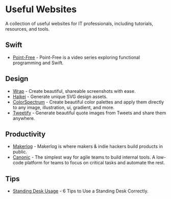 # Useful Websites
A collection of useful websites for IT professionals, including tutorials, resources, and tools.

## Swift
- [Point-Free](https://www.pointfree.co/) - Point-Free is a video series exploring functional programming and Swift.

## Design
- [Wrap](https://wrap.so/) - Create beautiful, shareable screenshots with ease.
- [Haikei](https://haikei.app/) - Generate unique SVG design assets.
- [ColorSpectrum](https://colorspectrum.design/) - Create beautiful color palettes and apply them directly to any image, illustration, ui, gradient, and more.
- [Tweetify](https://xsgames.co/tweetify/) - Generate beautiful quote images from Tweets and share them anywhere.

## Productivity
- [Makerlog](https://getmakerlog.com/) - Makerlog is where makers & indie hackers build products in public.
- [Canonic](https://canonic.dev/) - The simplest way for agile teams to build internal tools. A low-code platform for teams to focus on critical tasks and automate the rest.

## Tips
- [Standing Desk Usage](https://www.healthline.com/nutrition/6-tips-for-using-a-standing-desk) - 6 Tips to Use a Standing Desk Correctly.
